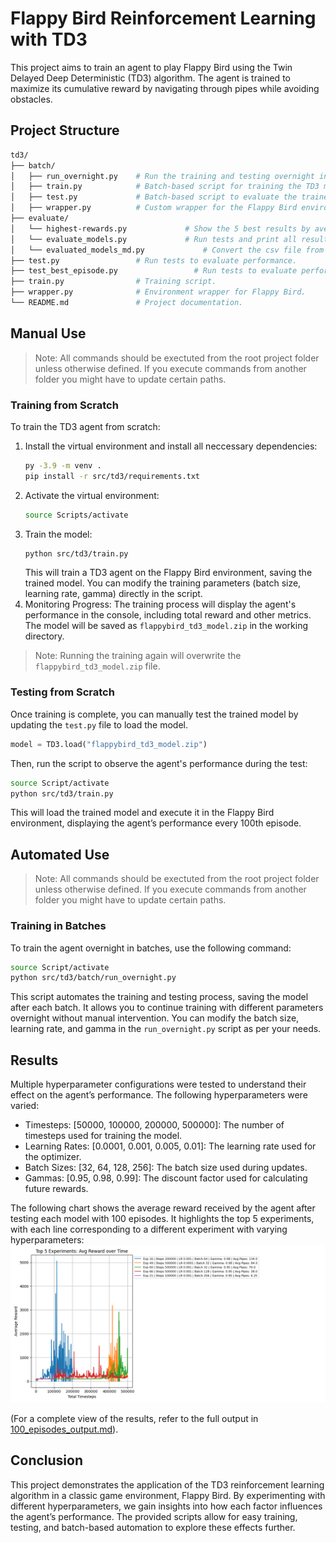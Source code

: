 # Flappy Bird Reinforcement Learning with TD3

This project aims to train an agent to play Flappy Bird using the Twin Delayed Deep Deterministic (TD3) algorithm. The agent is trained to maximize its cumulative reward by navigating through pipes while avoiding obstacles.

## Project Structure
```sh
td3/
├── batch/
│   ├── run_overnight.py    # Run the training and testing overnight in batches.
│   ├── train.py            # Batch-based script for training the TD3 model.
│   ├── test.py             # Batch-based script to evaluate the trained model.
│   ├── wrapper.py          # Custom wrapper for the Flappy Bird environment.
├── evaluate/
│   └── highest-rewards.py             # Show the 5 best results by average values.
│   └── evaluate_models.py             # Run tests and print all results into a csv file
│   └── evaluated_models_md.py             # Convert the csv file from `evaluate_models.py` into markdown compatible table.
├── test.py                 # Run tests to evaluate performance.
├── test_best_episode.py                 # Run tests to evaluate performance and visualize the best game at the end. 
├── train.py                # Training script.
├── wrapper.py              # Environment wrapper for Flappy Bird.
└── README.md               # Project documentation.
```

## Manual Use

> Note: All commands should be exectuted from the root project folder unless otherwise defined. If you execute commands from another folder you might have to update certain paths.

### Training from Scratch
To train the TD3 agent from scratch:
1. Install the virtual environment and install all neccessary dependencies:
   ```sh
   py -3.9 -m venv .
   pip install -r src/td3/requirements.txt
   ```
2. Activate the virtual environment:
   ```sh
   source Scripts/activate
   ```
3. Train the model:
   ```sh
   python src/td3/train.py
   ```
   This will train a TD3 agent on the Flappy Bird environment, saving the trained model. You can modify the training parameters (batch size, learning rate, gamma) directly in the script.
4. Monitoring Progress:
   The training process will display the agent's performance in the console, including total reward and other metrics. The model will be saved as `flappybird_td3_model.zip` in the working directory.

> Note: Running the training again will overwrite the `flappybird_td3_model.zip` file.

### Testing from Scratch
Once training is complete, you can manually test the trained model by updating the `test.py` file to load the model. 
```python
model = TD3.load("flappybird_td3_model.zip")
```
Then, run the script to observe the agent's performance during the test:
```sh
source Script/activate
python src/td3/train.py
```
This will load the trained model and execute it in the Flappy Bird environment, displaying the agent’s performance every 100th episode.

## Automated Use
> Note: All commands should be exectuted from the root project folder unless otherwise defined. If you execute commands from another folder you might have to update certain paths.

### Training in Batches
To train the agent overnight in batches, use the following command:
   ```sh
   source Script/activate
   python src/td3/batch/run_overnight.py
   ```
This script automates the training and testing process, saving the model after each batch. It allows you to continue training with different parameters overnight without manual intervention. You can modify the batch size, learning rate, and gamma in the `run_overnight.py` script as per your needs.

## Results
Multiple hyperparameter configurations were tested to understand their effect on the agent’s performance. The following hyperparameters were varied:
- Timesteps: [50000, 100000, 200000, 500000]: The number of timesteps used for training the model.
- Learning Rates: [0.0001, 0.001, 0.005, 0.01]: The learning rate used for the optimizer.
- Batch Sizes: [32, 64, 128, 256]: The batch size used during updates.
- Gammas: [0.95, 0.98, 0.99]: The discount factor used for calculating future rewards.

The following chart shows the average reward received by the agent after testing each model with 100 episodes. It highlights the top 5 experiments, with each line corresponding to a different experiment with varying hyperparameters:
![top5-rewards-overview](../../assets/imgs/td3-highest-rewards.png)

(For a complete view of the results, refer to the full output in [100_episodes_output.md](./100_episodes_output.md)).

## Conclusion
This project demonstrates the application of the TD3 reinforcement learning algorithm in a classic game environment, Flappy Bird. By experimenting with different hyperparameters, we gain insights into how each factor influences the agent’s performance. The provided scripts allow for easy training, testing, and batch-based automation to explore these effects further.